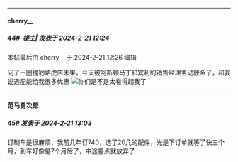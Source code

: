 ﻿
*****

####  cherry__  
##### 44#         楼主| 发表于 2024-2-21 12:24

 本帖最后由 cherry__ 于 2024-2-21 12:26 编辑 

问了一圈捷豹路虎店未果，今天被阿斯顿马丁和宾利的销售经理主动联系了，和我说选配能给我很多优惠
<img src="https://static.saraba1st.com/image/smiley/face2017/004.gif" referrerpolicy="no-referrer">你们是不是太看得起我了


*****

####  范马勇次郎  
##### 45#       发表于 2024-2-21 13:03

订制车是很麻烦，我前几年订740，选了20几的配件，光是下订单就等了快三个月，到车好像是7个月后了，中途差点就放弃了

